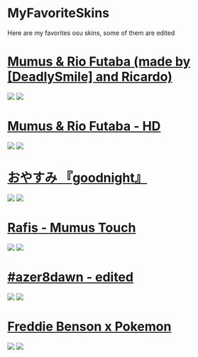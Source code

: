 # MyFavoriteSkins
Here are my favorites osu skins, some of them are edited

# [Mumus & Rio Futaba (made by [DeadlySmile] and Ricardo)](https://download848.mediafire.com/f24kdn2yq0pg/3arie7zffgg0iyd/-++++++%23+Mumus+%26+Rio+Futaba.osk)
![](https://imgur.com/fDIit0M.png)
![](https://imgur.com/8cYSudp.png)


# [Mumus & Rio Futaba - HD](https://download1595.mediafire.com/1vej2amkxxcg/85zdvldcft4i8bd/-++++++%23+Mumus+%26+Rio+Futaba+-+HD.osk)
![](https://imgur.com/56WPuhO.png)
![](https://imgur.com/FvTwIm5.png)


# [おやすみ 『goodnight』](https://s.put.re/MAQa65Dk.osk)
![](https://i.imgur.com/1zMFAKV.png) 
![](https://i.imgur.com/qzLtRDs.png) 


# [Rafis - Mumus Touch](https://mumus.s-ul.eu/aB6UKwSx)
![](https://i.imgur.com/6bxTqKv.png)
![](https://i.imgur.com/S15Ne2B.png)


# [#azer8dawn - edited](https://mumus.s-ul.eu/bN8Ww0j1)
![](https://i.imgur.com/GnUOOHu.png)
![](https://i.imgur.com/7fnYMfD.png)


# [Freddie Benson x Pokemon](https://s.put.re/wFr16d2J.osk)
![](https://i.imgur.com/1B9JKUZ.png) 
![](https://i.imgur.com/dyVebmU.png) 
